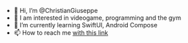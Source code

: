 - 👋 Hi, I’m @ChristianGiuseppe
- 👀 I am interested in videogame, programming and the gym
- 🌱 I’m currently learning SwiftUI, Android Compose
- 📫 How to reach me [with this link](https://www.linkedin.com/in/christian-giuseppe-nocerino-3307a712a/)

<!---
ChristianGiuseppe/ChristianGiuseppe is a ✨ special ✨ repository because its `README.md` (this file) appears on your GitHub profile.
You can click the Preview link to take a look at your changes.
--->
